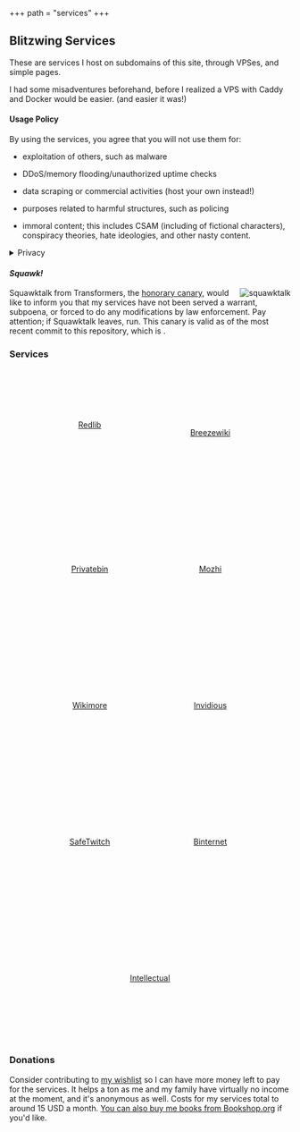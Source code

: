 +++
path = "services"
+++

<script src="https://code.iconify.design/iconify-icon/3.0.0/iconify-icon.min.js" defer></script>
Blitzwing Services
------------------

These are services I host on subdomains of this site, through VPSes, and simple pages.

I had some misadventures beforehand, before I realized a VPS with Caddy and Docker would be easier. (and easier it was!)
#### Usage Policy
By using the services, you agree that you will not use them for:

* exploitation of others, such as malware

* DDoS/memory flooding/unauthorized uptime checks

* data scraping or commercial activities (host your own instead!)

* purposes related to harmful structures, such as policing

* immoral content; this includes CSAM (including of fictional characters), conspiracy theories, hate ideologies, and other nasty content.

<details><summary>Privacy</summary>
By design, I do not log your usage of the services at all. The only things I log related to them are anonymous analytics of visits to this page via Umami, which can not personally identify you and are used to benefit the services via checking if they're being served fairly.

Anubis logs your IP, but can not see what pages you actually visit.

For encrypted services, I don't even know what's in the paste/upload/etc. I can only respond to a takedown if you have the full URL.

For anything under frontends, takedown requests will be ignored as I have no control on what's on them. They're proxies.</details>

#### _Squawk!_

<span style="float:right;">![squawktalk](/squawktalk.png)</span> Squawktalk from Transformers, the [honorary canary](https://www.eff.org/deeplinks/2014/04/warrant-canary-faq), would like to inform you that my services have not been served a warrant, subpoena, or forced to do any modifications by law enforcement. Pay attention; if Squawktalk leaves, run. This canary is valid as of the most recent commit to this repository, which is <span id="commit-date"></span>.

### Services

<div style="display:flex;flex-wrap:wrap;gap:1rem;justify-content:center;text-align:center;color:#eee;">
  <!-- Redlib: icon only, no label -->
  <a href="https://rl.blitzw.in" target="_blank"
     style="width:200px;height:200px;display:flex;flex-direction:column;align-items:center;justify-content:center;">
    <iconify-icon icon="mdi:reddit" style="font-size:8rem;" inline></iconify-icon>
    <span>Redlib</span>
  </a>    

  <a href="https://fan.blitzw.in" target="_blank"
     style="width:200px;height:200px;display:flex;flex-direction:column;align-items:center;justify-content:center;">
    <iconify-icon icon="picon:fandom" style="font-size:8rem;" inline></iconify-icon>
    <span>Breezewiki</span>
  </a>   

  <!-- Privatebin -->
  <a href="https://bin.blitzw.in" target="_blank"
     style="width:200px;height:200px;display:flex;flex-direction:column;align-items:center;justify-content:center;">
    <iconify-icon icon="mdi:pastebin" style="font-size:8rem;" inline></iconify-icon>
    <span>Privatebin</span>
  </a>

  <!-- Mozhi -->
  <a href="https://moz.blitzw.in" target="_blank"
     style="width:200px;height:200px;display:flex;flex-direction:column;align-items:center;justify-content:center;">
    <iconify-icon icon="mdi:translate" style="font-size:8rem;" inline></iconify-icon>
    <span>Mozhi</span>
  </a>

  <!-- Wikimore -->
  <a href="https://wikimore.blitzw.in" target="_blank"
     style="width:200px;height:200px;display:flex;flex-direction:column;align-items:center;justify-content:center;">
    <iconify-icon icon="mdi:wikipedia" style="font-size:8rem;" inline></iconify-icon>
    <span>Wikimore</span>
  </a>

  <!-- Invidious -->
  <a href="https://tube.blitzw.in" target="_blank"
     style="width:200px;height:200px;display:flex;flex-direction:column;align-items:center;justify-content:center;">
    <iconify-icon icon="mdi:youtube" style="font-size:8rem;" inline></iconify-icon>
    <span>Invidious</span>
  </a>

  <!-- SafeTwitch -->
  <a href="https://twitch.blitzw.in" target="_blank"
     style="width:200px;height:200px;display:flex;flex-direction:column;align-items:center;justify-content:center;">
    <iconify-icon icon="mdi:twitch" style="font-size:8rem;" inline></iconify-icon>
    <span>SafeTwitch</span>
  </a>

  <!-- Binternet -->
  <a href="https://pin.blitzw.in" target="_blank"
     style="width:200px;height:200px;display:flex;flex-direction:column;align-items:center;justify-content:center;">
    <iconify-icon icon="mdi:pinterest" style="font-size:8rem;" inline></iconify-icon>
    <span>Binternet</span>
  </a>

  <!-- Intellectual -->
  <a href="https://genius.blitzw.in" target="_blank"
     style="width:200px;height:200px;display:flex;flex-direction:column;align-items:center;justify-content:center;">
    <iconify-icon icon="mdi:lightbulb-outline" style="font-size:8rem;" inline></iconify-icon>
    <span>Intellectual</span>
  </a>
</div>


### Donations
Consider contributing to [my wishlist](https://throne.com/gigirassy) so I can have more money left to pay for the services. It helps a ton as me and my family have virtually no income at the moment, and it's anonymous as well. Costs for my services total to around 15 USD a month. [You can also buy me books from Bookshop.org](https://bookshop.org/wishlists/61ca8d380887896314d43867300b67839f0ef315) if you'd like.

<script src="/js/canarydate.js" defer></script>
